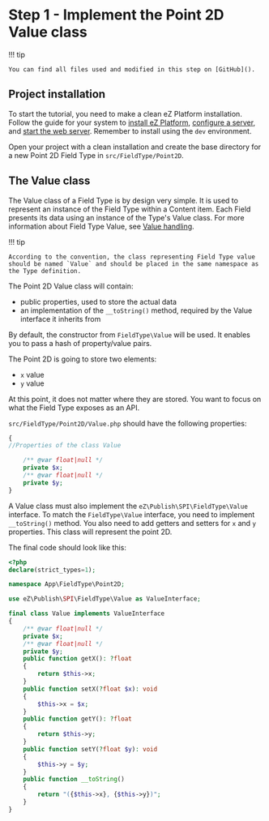 # Step 1 - Implement the Point 2D Value class

!!! tip

    You can find all files used and modified in this step on [GitHub]().

## Project installation

To start the tutorial, you need to make a clean eZ Platform installation.
Follow the guide for your system to [install eZ Platform](../../getting_started/install_ez_platform.md),
[configure a server](../../getting_started/requirements.md),
and [start the web server](../../getting_started/install_ez_platform.md#use-phps-built-in-server).
Remember to install using the `dev` environment.

Open your project with a clean installation and create the base directory for a new Point 2D Field Type in `src/FieldType/Point2D`.

## The Value class

The Value class of a Field Type is by design very simple.
It is used to represent an instance of the Field Type within a Content item.
Each Field presents its data using an instance of the Type's Value class.
For more information about Field Type Value, see [Value handling](../../api/field_type_type_and_value.md#value-handling).

!!! tip

    According to the convention, the class representing Field Type value should be named `Value` and should be placed in the same namespace as the Type definition.

The Point 2D Value class will contain:

- public properties, used to store the actual data
- an implementation of the `__toString()` method, required by the Value interface it inherits from

By default, the constructor from `FieldType\Value` will be used.
It enables you to pass a hash of property/value pairs.

The Point 2D is going to store two elements:

- `x` value
- `y` value

At this point, it does not matter where they are stored. You want to focus on what the Field Type exposes as an API.

`src/FieldType/Point2D/Value.php` should have the following properties:

```php
{
//Properties of the class Value

    /** @var float|null */
    private $x;
    /** @var float|null */
    private $y;
}
```

A Value class must also implement the `eZ\Publish\SPI\FieldType\Value` interface.
To match the `FieldType\Value` interface, you need to implement `__toString()` method.
You also need to add getters and setters for `x` and `y` properties.
This class will represent the point 2D.

The final code should look like this:

```php
<?php
declare(strict_types=1);

namespace App\FieldType\Point2D;

use eZ\Publish\SPI\FieldType\Value as ValueInterface;

final class Value implements ValueInterface
{
    /** @var float|null */
    private $x;
    /** @var float|null */
    private $y;
    public function getX(): ?float
    {
        return $this->x;
    }
    public function setX(?float $x): void
    {
        $this->x = $x;
    }
    public function getY(): ?float
    {
        return $this->y;
    }
    public function setY(?float $y): void
    {
        $this->y = $y;
    }
    public function __toString()
    {
        return "({$this->x}, {$this->y})";
    }
}
```
